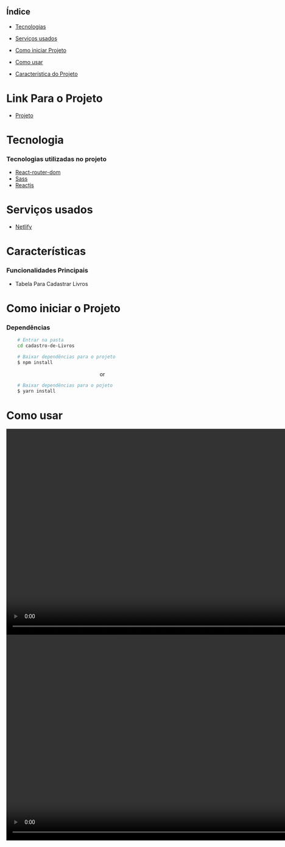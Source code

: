 

## Índice
- [Tecnologias](#tecnologias-utilizadas-no-projeto)

- [Serviços usados](#serviços-usados)

- [Como iniciar Projeto](#como-iniciar-projeto)

- [Como usar](#como-usar)

- [Característica do Projeto](#características)



# Link Para o Projeto

- [Projeto](https://bit.ly/3dmqUC2/)


# Tecnologia
### Tecnologias utilizadas no projeto
 - [React-router-dom](https://reactrouter.com/en/v6.3.0/getting-started/overview)
 - [Sass](https://sass-lang.com/documentation/)
 - [Reactjs](https://pt-br.reactjs.org/docs/getting-started.html)  

# Serviços usados
 - [Netlify](https://app.netlify.com/)

# Características
### Funcionalidades Principais
 - Tabela Para Cadastrar Livros

# Como iniciar o Projeto
### Dependências

```bash
    # Entrar na pasta
    cd cadastro-de-Livros
```

```bash
    # Baixar dependências para o projeto
    $ npm install
```
<p align="center">or</p>

```bash
    # Baixar dependências para o pojeto
    $ yarn install
```

# Como usar 
<video   width="920" height="540" autoplay muted >
    <source src="./videos/2022-09-16 19-10-22.mp4" type="video/mp4">
</video>

<video width="920" height="540" autoplay muted>
    <source src="./videos/formErro.mp4" type="video/mp4">
</video>



 




